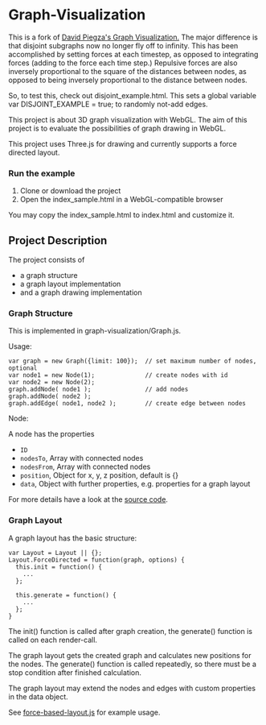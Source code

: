 Graph-Visualization
===================

This is a fork of  [David Piegza's Graph Visualization.](https://github.com/davidpiegza/Graph-Visualization/blob/master/Graph.js) 
The major difference is that disjoint subgraphs now no longer fly off to infinity. This has been accomplished by setting forces at
each timestep, as opposed to integrating forces (adding to the force each time step.) Repulsive forces are also inversely proportional to 
the square of the distances between nodes, as opposed to being inversely proportional to the distance between nodes.

So, to test this, check out disjoint_example.html. This sets a global variable var DISJOINT_EXAMPLE = true; to randomly not-add edges.

This project is about 3D graph visualization with WebGL. The aim of this project is to evaluate the possibilities of graph drawing in WebGL.

This project uses Three.js for drawing and currently supports a force directed layout.


### Run the example ###

1. Clone or download the project
2. Open the index_sample.html in a WebGL-compatible browser

You may copy the index_sample.html to index.html and customize it.

Project Description
-------------------

The project consists of

  - a graph structure
  - a graph layout implementation
  - and a graph drawing implementation

### Graph Structure ###

This is implemented in graph-visualization/Graph.js. 

Usage:

    var graph = new Graph({limit: 100});  // set maximum number of nodes, optional
    var node1 = new Node(1);              // create nodes with id
    var node2 = new Node(2);
    graph.addNode( node1 );               // add nodes
    graph.addNode( node2 );
    graph.addEdge( node1, node2 );        // create edge between nodes

Node:

A node has the properties

  - `ID`
  - `nodesTo`, Array with connected nodes 
  - `nodesFrom`, Array with connected nodes 
  - `position`, Object for x, y, z position, default is {}
  - `data`, Object with further properties, e.g. properties for a graph layout

For more details have a look at the [source code](https://github.com/davidpiegza/Graph-Visualization/blob/master/Graph.js).

### Graph Layout ###

A graph layout has the basic structure:

    var Layout = Layout || {};
    Layout.ForceDirected = function(graph, options) {
      this.init = function() {
        ...
      };
      
      this.generate = function() {
        ...
      };
    }

The init() function is called after graph creation, the generate() function is called on each render-call.

The graph layout gets the created graph and calculates new positions for the nodes. The generate() function is called repeatedly, so there must be a stop condition after finished calculation.

The graph layout may extend the nodes and edges with custom properties in the data object.

See [force-based-layout.js](https://github.com/davidpiegza/Graph-Visualization/blob/master/layouts/force-based-layout.js) for example usage.